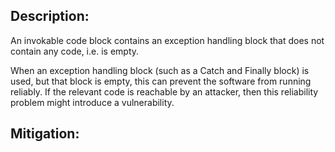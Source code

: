 ## Description:

An invokable code block contains an exception handling block that does not contain any code, i.e. is empty.

When an exception handling block (such as a Catch and Finally block) is used, but that block is empty, this can prevent the software from running reliably. If the relevant code is reachable by an attacker, then this reliability problem might introduce a vulnerability.

## Mitigation:
